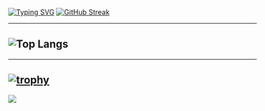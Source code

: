 [![Typing SVG](https://readme-typing-svg.demolab.com?font=Fira+Sans&duration=3000&pause=100&color=08D6F7&background=FFFFFF00&center=true&vCenter=true&width=420&lines=Hi%2C;Full+stack+python+;And+flutter+developer;Intermediate+in+coding...;+Fell+in+love+with+programming)](https://git.io/typing-svg)
[![GitHub Streak](https://streak-stats.demolab.com?user=Santo-philip&theme=radical&hide_border=true&date_format=%5BY%20%5DM%20j)](https://git.io/streak-stats)

---
![Top Langs](https://github-readme-stats.vercel.app/api/top-langs/?username=Santo-Philip&hide=TeX&layout=compact)
---
----
[![trophy](https://github-profile-trophy.vercel.app/?username=Santo-Philip&theme=onedark)](https://github.com/ryo-ma/github-profile-trophy)
----

<a href="https://github.com/Santo-Philip"><img src="https://raw.githubusercontent.com/tondrejk/tondrejk/main/contributions.svg"></a>

<img width="0" src="https://visitor-badge.glitch.me/badge?page_id=Santo-Philip.Santo-Philip" />
